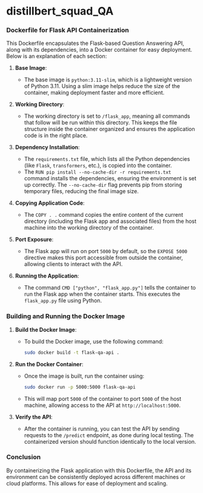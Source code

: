 # distillbert_squad_QA




### Dockerfile for Flask API Containerization

This Dockerfile encapsulates the Flask-based Question Answering API, along with its dependencies, into a Docker container for easy deployment. Below is an explanation of each section:

1. **Base Image**: 
    - The base image is `python:3.11-slim`, which is a lightweight version of Python 3.11. Using a slim image helps reduce the size of the container, making deployment faster and more efficient.

2. **Working Directory**:
    - The working directory is set to `/flask_app`, meaning all commands that follow will be run within this directory. This keeps the file structure inside the container organized and ensures the application code is in the right place.

3. **Dependency Installation**:
    - The `requirements.txt` file, which lists all the Python dependencies (like `Flask`, `transformers`, etc.), is copied into the container. 
    - The `RUN pip install --no-cache-dir -r requirements.txt` command installs the dependencies, ensuring the environment is set up correctly. The `--no-cache-dir` flag prevents pip from storing temporary files, reducing the final image size.

4. **Copying Application Code**:
    - The `COPY . .` command copies the entire content of the current directory (including the Flask app and associated files) from the host machine into the working directory of the container.

5. **Port Exposure**:
    - The Flask app will run on port `5000` by default, so the `EXPOSE 5000` directive makes this port accessible from outside the container, allowing clients to interact with the API.

6. **Running the Application**:
    - The command `CMD ["python", "flask_app.py"]` tells the container to run the Flask app when the container starts. This executes the `flask_app.py` file using Python.

### Building and Running the Docker Image

1. **Build the Docker Image**:
   - To build the Docker image, use the following command:
     ```bash
     sudo docker build -t flask-qa-api .
     ```

2. **Run the Docker Container**:
   - Once the image is built, run the container using:
     ```bash
     sudo docker run -p 5000:5000 flask-qa-api
     ```
   - This will map port `5000` of the container to port `5000` of the host machine, allowing access to the API at `http://localhost:5000`.

3. **Verify the API**:
   - After the container is running, you can test the API by sending requests to the `/predict` endpoint, as done during local testing. The containerized version should function identically to the local version.

### Conclusion

By containerizing the Flask application with this Dockerfile, the API and its environment can be consistently deployed across different machines or cloud platforms. This allows for ease of deployment and scaling.
